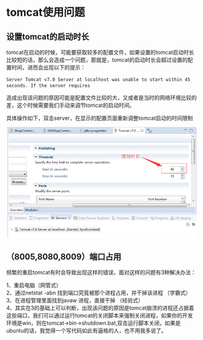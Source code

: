 # tomcat使用问题

## 设置tomcat的启动时长

tomcat在启动的时候，可能要获取较多的配置文件，如果设置的tomcat启动时长比较短的话，那么会造成一个问题，那就是，tomcat的启动时长会超过设置的配置时间，进而会出现以下的提示：

```text
Server Tomcat v7.0 Server at localhost was unable to start within 45 seconds. If the server requires
```

造成出现该问题的原因可能是配置文件比较的大，又或者是当时的网络环境比较的差，这个时候需要我们手动来调节tomcat的启动时间。

具体操作如下，双击server，在显示的配置页面重新调整tomcat启动的时间限制

![zhelishitupain](../.gitbook/assets/qq-tu-pian-20170116141635.png)

## （8005,8080,8009）端口占用

频繁的重启tomcat有时会导致出现这样的错误，面对这样的问题有3种解决办法：

1、重启电脑（网管式）  
 2、通过netstat -abn 找到端口究竟被那个进程占用，并干掉该进程 （学霸式）  
 3、在进程管理里面找到javaw 进程，直接干掉 （经验式）  
 4、其实在3的基础上可以判断，出现该问题的原因是tomcat崩溃的进程还占据着这些端口，我们可以通过运行tomcat的关闭脚本来强制关闭进程，如果你的开发环境是win，则在tomcat-&gt;bin-&gt;shutdown.bat,双击运行脚本关闭，如果是ubuntu的话，我觉得一个写代码如此有逼格的人，也不用我多说了。

